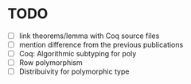 # TODO #

- [ ] link theorems/lemma with Coq source files
- [ ] mention difference from the previous publications
- [ ] Coq: Algorithmic subtyping for poly
- [ ] Row polymorphism 
- [ ] Distribuivity for polymorphic type 
